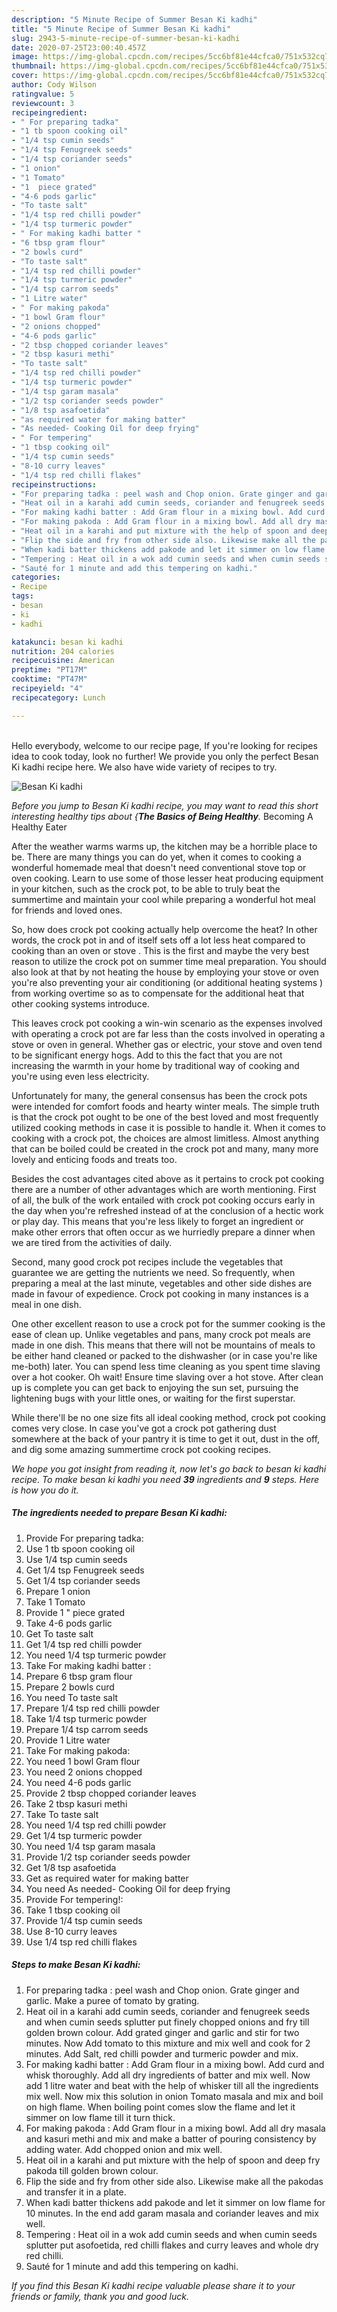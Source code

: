 ```yaml
---
description: "5 Minute Recipe of Summer Besan Ki kadhi"
title: "5 Minute Recipe of Summer Besan Ki kadhi"
slug: 2943-5-minute-recipe-of-summer-besan-ki-kadhi
date: 2020-07-25T23:00:40.457Z
image: https://img-global.cpcdn.com/recipes/5cc6bf81e44cfca0/751x532cq70/besan-ki-kadhi-recipe-main-photo.jpg
thumbnail: https://img-global.cpcdn.com/recipes/5cc6bf81e44cfca0/751x532cq70/besan-ki-kadhi-recipe-main-photo.jpg
cover: https://img-global.cpcdn.com/recipes/5cc6bf81e44cfca0/751x532cq70/besan-ki-kadhi-recipe-main-photo.jpg
author: Cody Wilson
ratingvalue: 5
reviewcount: 3
recipeingredient:
- " For preparing tadka"
- "1 tb spoon cooking oil"
- "1/4 tsp cumin seeds"
- "1/4 tsp Fenugreek seeds"
- "1/4 tsp coriander seeds"
- "1 onion"
- "1 Tomato"
- "1  piece grated"
- "4-6 pods garlic"
- "To taste salt"
- "1/4 tsp red chilli powder"
- "1/4 tsp turmeric powder"
- " For making kadhi batter "
- "6 tbsp gram flour"
- "2 bowls curd"
- "To taste salt"
- "1/4 tsp red chilli powder"
- "1/4 tsp turmeric powder"
- "1/4 tsp carrom seeds"
- "1 Litre water"
- " For making pakoda"
- "1 bowl Gram flour"
- "2 onions chopped"
- "4-6 pods garlic"
- "2 tbsp chopped coriander leaves"
- "2 tbsp kasuri methi"
- "To taste salt"
- "1/4 tsp red chilli powder"
- "1/4 tsp turmeric powder"
- "1/4 tsp garam masala"
- "1/2 tsp coriander seeds powder"
- "1/8 tsp asafoetida"
- "as required water for making batter"
- "As needed- Cooking Oil for deep frying"
- " For tempering"
- "1 tbsp cooking oil"
- "1/4 tsp cumin seeds"
- "8-10 curry leaves"
- "1/4 tsp red chilli flakes"
recipeinstructions:
- "For preparing tadka : peel wash and Chop onion. Grate ginger and garlic. Make a puree of tomato by grating."
- "Heat oil in a karahi add cumin seeds, coriander and fenugreek seeds and when cumin seeds splutter put finely chopped onions and fry till golden brown colour. Add grated ginger and garlic and stir for two minutes. Now Add tomato to this mixture and mix well and cook for 2 minutes. Add Salt, red chilli powder and turmeric powder and mix."
- "For making kadhi batter : Add Gram flour in a mixing bowl. Add curd and whisk thoroughly. Add all dry ingredients of batter and mix well. Now add 1 litre water and beat with the help of whisker till all the ingredients mix well. Now mix this solution in onion Tomato masala and mix and boil on high flame. When boiling point comes slow the flame and let it simmer on low flame till it turn thick."
- "For making pakoda : Add Gram flour in a mixing bowl. Add all dry masala and kasuri methi and mix and make a batter of pouring consistency by adding water. Add chopped onion and mix well."
- "Heat oil in a karahi and put mixture with the help of spoon and deep fry pakoda till golden brown colour."
- "Flip the side and fry from other side also. Likewise make all the pakodas and transfer it in a plate."
- "When kadi batter thickens add pakode and let it simmer on low flame for 10 minutes. In the end add garam masala and coriander leaves and mix well."
- "Tempering : Heat oil in a wok add cumin seeds and when cumin seeds splutter put asofoetida, red chilli flakes and curry leaves and whole dry red chilli."
- "Sauté for 1 minute and add this tempering on kadhi."
categories:
- Recipe
tags:
- besan
- ki
- kadhi

katakunci: besan ki kadhi 
nutrition: 204 calories
recipecuisine: American
preptime: "PT17M"
cooktime: "PT47M"
recipeyield: "4"
recipecategory: Lunch

---
```

<br>
Hello everybody, welcome to our recipe page, If you're looking for recipes idea to cook today, look no further! We provide you only the perfect Besan Ki kadhi recipe here. We also have wide variety of recipes to try.
<br>


![Besan Ki kadhi](https://img-global.cpcdn.com/recipes/5cc6bf81e44cfca0/751x532cq70/besan-ki-kadhi-recipe-main-photo.jpg)

<i>Before you jump to Besan Ki kadhi recipe, you may want to read this short interesting healthy tips about {<strong>The Basics of Being Healthy</strong>.</i>
Becoming A Healthy Eater


After the weather warms warms up, the kitchen may be a horrible place to be. There are many things you can do yet, when it comes to cooking a wonderful homemade meal that doesn't need conventional stove top or oven cooking. Learn to use some of those lesser heat producing equipment in your kitchen, such as the crock pot, to be able to truly beat the summertime and maintain your cool while preparing a wonderful hot meal for friends and loved ones.

So, how does crock pot cooking actually help overcome the heat? In other words, the crock pot in and of itself sets off a lot less heat compared to cooking than an oven or stove . This is the first and maybe the very best reason to utilize the crock pot on summer time meal preparation. You should also look at that by not heating the house by employing your stove or oven you're also preventing your air conditioning (or additional heating systems ) from working overtime so as to compensate for the additional heat that other cooking systems introduce.

This leaves crock pot cooking a win-win scenario as the expenses involved with operating a crock pot are far less than the costs involved in operating a stove or oven in general. Whether gas or electric, your stove and oven tend to be significant energy hogs. Add to this the fact that you are not increasing the warmth in your home by traditional way of cooking and you're using even less electricity.

Unfortunately for many, the general consensus has been the crock pots were intended for comfort foods and hearty winter meals.  The simple truth is that the crock pot ought to be one of the best loved and most frequently utilized cooking methods in case it is possible to handle it. When it comes to cooking with a crock pot, the choices are almost limitless.  Almost anything that can be boiled could be created in the crock pot and many, many more lovely and enticing foods and treats too.



Besides the cost advantages cited above as it pertains to crock pot cooking there are a number of other advantages which are worth mentioning. First of all, the bulk of the work entailed with crock pot cooking occurs early in the day when you're refreshed instead of at the conclusion of a hectic work or play day. This means that you're less likely to forget an ingredient or make other errors that often occur as we hurriedly prepare a dinner when we are tired from the activities of daily.

Second, many good crock pot recipes include the vegetables that guarantee we are getting the nutrients we need. So frequently, when preparing a meal at the last minute, vegetables and other side dishes are made in favour of expedience. Crock pot cooking in many instances is a meal in one dish.

One other excellent reason to use a crock pot for the summer cooking is the ease of clean up.  Unlike vegetables and pans, many crock pot meals are made in one dish. This means that there will not be mountains of meals to be either hand cleaned or packed to the dishwasher (or in case you're like me-both) later. You can spend less time cleaning as you spent time slaving over a hot cooker. Oh wait! Ensure time slaving over a hot stove. After clean up is complete you can get back to enjoying the sun set, pursuing the lightening bugs with your little ones, or waiting for the first superstar.

While there'll be no one size fits all ideal cooking method, crock pot cooking comes very close. In case you've got a crock pot gathering dust somewhere at the back of your pantry it is time to get it out, dust in the off, and dig some amazing summertime crock pot cooking recipes.


<i>We hope you got insight from reading it, now let's go back to besan ki kadhi recipe. To make besan ki kadhi you need <strong>39</strong> ingredients and <strong>9</strong> steps. Here is how you do it.
</i>

##### The ingredients needed to prepare Besan Ki kadhi:

1. Provide  For preparing tadka:
1. Use 1 tb spoon cooking oil
1. Use 1/4 tsp cumin seeds
1. Get 1/4 tsp Fenugreek seeds
1. Get 1/4 tsp coriander seeds
1. Prepare 1 onion
1. Take 1 Tomato
1. Provide 1 &#34; piece grated
1. Take 4-6 pods garlic
1. Get To taste salt
1. Get 1/4 tsp red chilli powder
1. You need 1/4 tsp turmeric powder
1. Take  For making kadhi batter :
1. Prepare 6 tbsp gram flour
1. Prepare 2 bowls curd
1. You need To taste salt
1. Prepare 1/4 tsp red chilli powder
1. Take 1/4 tsp turmeric powder
1. Prepare 1/4 tsp carrom seeds
1. Provide 1 Litre water
1. Take  For making pakoda:
1. You need 1 bowl Gram flour
1. You need 2 onions chopped
1. You need 4-6 pods garlic
1. Provide 2 tbsp chopped coriander leaves
1. Take 2 tbsp kasuri methi
1. Take To taste salt
1. You need 1/4 tsp red chilli powder
1. Get 1/4 tsp turmeric powder
1. You need 1/4 tsp garam masala
1. Provide 1/2 tsp coriander seeds powder
1. Get 1/8 tsp asafoetida
1. Get as required water for making batter
1. You need As needed- Cooking Oil for deep frying
1. Provide  For tempering!:
1. Take 1 tbsp cooking oil
1. Provide 1/4 tsp cumin seeds
1. Use 8-10 curry leaves
1. Use 1/4 tsp red chilli flakes


##### Steps to make Besan Ki kadhi:

1. For preparing tadka : peel wash and Chop onion. Grate ginger and garlic. Make a puree of tomato by grating.
1. Heat oil in a karahi add cumin seeds, coriander and fenugreek seeds and when cumin seeds splutter put finely chopped onions and fry till golden brown colour. Add grated ginger and garlic and stir for two minutes. Now Add tomato to this mixture and mix well and cook for 2 minutes. Add Salt, red chilli powder and turmeric powder and mix.
1. For making kadhi batter : Add Gram flour in a mixing bowl. Add curd and whisk thoroughly. Add all dry ingredients of batter and mix well. Now add 1 litre water and beat with the help of whisker till all the ingredients mix well. Now mix this solution in onion Tomato masala and mix and boil on high flame. When boiling point comes slow the flame and let it simmer on low flame till it turn thick.
1. For making pakoda : Add Gram flour in a mixing bowl. Add all dry masala and kasuri methi and mix and make a batter of pouring consistency by adding water. Add chopped onion and mix well.
1. Heat oil in a karahi and put mixture with the help of spoon and deep fry pakoda till golden brown colour.
1. Flip the side and fry from other side also. Likewise make all the pakodas and transfer it in a plate.
1. When kadi batter thickens add pakode and let it simmer on low flame for 10 minutes. In the end add garam masala and coriander leaves and mix well.
1. Tempering : Heat oil in a wok add cumin seeds and when cumin seeds splutter put asofoetida, red chilli flakes and curry leaves and whole dry red chilli.
1. Sauté for 1 minute and add this tempering on kadhi.




<i>If you find this Besan Ki kadhi recipe valuable please share it to your friends or family, thank you and good luck.</i>
